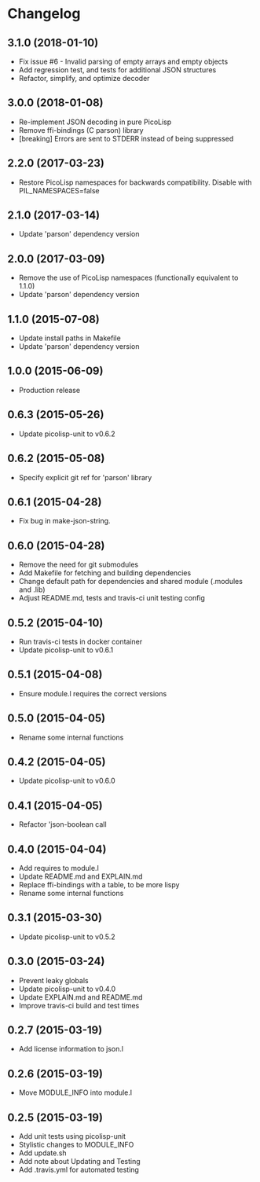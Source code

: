 # Changelog

## 3.1.0 (2018-01-10)

  * Fix issue #6 - Invalid parsing of empty arrays and empty objects
  * Add regression test, and tests for additional JSON structures
  * Refactor, simplify, and optimize decoder

## 3.0.0 (2018-01-08)

  * Re-implement JSON decoding in pure PicoLisp
  * Remove ffi-bindings (C parson) library
  * [breaking] Errors are sent to STDERR instead of being suppressed

## 2.2.0 (2017-03-23)

  * Restore PicoLisp namespaces for backwards compatibility. Disable with PIL_NAMESPACES=false

## 2.1.0 (2017-03-14)

  * Update 'parson' dependency version

## 2.0.0 (2017-03-09)

  * Remove the use of PicoLisp namespaces (functionally equivalent to 1.1.0)
  * Update 'parson' dependency version

## 1.1.0 (2015-07-08)

  * Update install paths in Makefile
  * Update 'parson' dependency version

## 1.0.0 (2015-06-09)

  * Production release

## 0.6.3 (2015-05-26)

  * Update picolisp-unit to v0.6.2

## 0.6.2 (2015-05-08)

  * Specify explicit git ref for 'parson' library

## 0.6.1 (2015-04-28)

  * Fix bug in make-json-string.

## 0.6.0 (2015-04-28)

  * Remove the need for git submodules
  * Add Makefile for fetching and building dependencies
  * Change default path for dependencies and shared module (.modules and .lib)
  * Adjust README.md, tests and travis-ci unit testing config

## 0.5.2 (2015-04-10)

  * Run travis-ci tests in docker container
  * Update picolisp-unit to v0.6.1

## 0.5.1 (2015-04-08)

  * Ensure module.l requires the correct versions

## 0.5.0 (2015-04-05)

  * Rename some internal functions

## 0.4.2 (2015-04-05)

  * Update picolisp-unit to v0.6.0

## 0.4.1 (2015-04-05)

  * Refactor 'json-boolean call

## 0.4.0 (2015-04-04)

  * Add requires to module.l
  * Update README.md and EXPLAIN.md
  * Replace ffi-bindings with a table, to be more lispy
  * Rename some internal functions

## 0.3.1 (2015-03-30)

  * Update picolisp-unit to v0.5.2

## 0.3.0 (2015-03-24)

  * Prevent leaky globals
  * Update picolisp-unit to v0.4.0
  * Update EXPLAIN.md and README.md
  * Improve travis-ci build and test times

## 0.2.7 (2015-03-19)

  * Add license information to json.l

## 0.2.6 (2015-03-19)

  * Move MODULE_INFO into module.l

## 0.2.5 (2015-03-19)

  * Add unit tests using picolisp-unit
  * Stylistic changes to MODULE_INFO
  * Add update.sh
  * Add note about Updating and Testing
  * Add .travis.yml for automated testing
